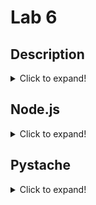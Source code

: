 # Lab 6
## Description
<details>
  <summary>Click to expand!</summary>
  
**Lab 6:** The purpose of Lab 6 is to familiarize oneself with Node.js and Pystache.
![image](https://user-images.githubusercontent.com/43688127/167749205-cf66d7e5-8aed-4136-b351-0ef031ea7d50.png)

</details>

## Node.js
<details>
  <summary>Click to expand!</summary>
  
**hello-world.js**  <br>
![image](https://user-images.githubusercontent.com/43688127/167751981-503233e4-95b0-45c6-be0a-6134940fa418.png) <br>
  <br>
  
**hello.js**  <br>
![image](https://user-images.githubusercontent.com/43688127/167750670-ba267ea1-bdf1-4043-99bc-63732bfc01ed.png) <br>
![image](https://user-images.githubusercontent.com/43688127/167750866-86032027-dca5-4006-bb49-2dac6d81e48d.png) <br>

  <br>
  
**http.js**  <br>
![image](https://user-images.githubusercontent.com/43688127/167751006-c182f65a-a9bc-4137-ab04-a8fdb66a3a0a.png) <br>
![image](https://user-images.githubusercontent.com/43688127/167751037-27f7fdb5-0aee-48de-8aae-ec6bf3c3a710.png) <br>


</details>

## Pystache
<details>
  <summary>Click to expand!</summary>
  
**say_hello.py**  <br>
![image](https://user-images.githubusercontent.com/43688127/167751316-dd9e477b-de5d-4724-a7e7-c2d975ee1fc8.png) <br>
  <br>

</details>

</details>
